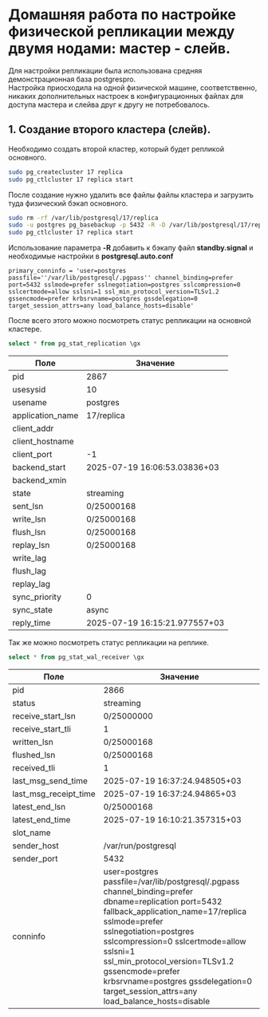# Домашняя работа по настройке физической репликации между двумя нодами: мастер - слейв.

Для настройки репликации была использована средняя демонстрационная база postgrespro.  
Настройка приосходила на одной физической машине, соответственно, никаких дополнительных настроек в конфигурационных файлах для доступа мастера и слейва друг к другу не потребовалось.

## 1. Создание второго кластера (слейв).
Необходимо создать второй кластер, который будет репликой основного.
```bash
sudo pg_createcluster 17 replica
sudo pg_ctlcluster 17 replica start
```

После создание нужно удалить все файлы файлы кластера и загрузить туда физический бэкап основного.
```bash
sudo rm -rf /var/lib/postgresql/17/replica
sudo -u postgres pg_basebackup -p 5432 -R -D /var/lib/postgresql/17/replica
sudo pg_ctlcluster 17 replica start
```

Использование параметра **-R** добавить к бэкапу файл **standby.signal** и необходимые настройки в **postgresql.auto.conf**
```
primary_conninfo = 'user=postgres passfile=''/var/lib/postgresql/.pgpass'' channel_binding=prefer port=5432 sslmode=prefer sslnegotiation=postgres sslcompression=0 sslcertmode=allow sslsni=1 ssl_min_protocol_version=TLSv1.2 gssencmode=prefer krbsrvname=postgres gssdelegation=0 target_session_attrs=any load_balance_hosts=disable'
```

После всего этого можно посмотреть статус репликации на основной кластере.
```SQL
select * from pg_stat_replication \gx
```
| Поле             | Значение                      |
| ---------------- | ----------------------------- |
| pid              | 2867                          |
| usesysid         | 10                            |
| usename          | postgres                      |
| application_name | 17/replica                    |
| client_addr      |                               |
| client_hostname  |                               |
| client_port      | -1                            |
| backend_start    | 2025-07-19 16:06:53.03836+03  |
| backend_xmin     |                               |
| state            | streaming                     |
| sent_lsn         | 0/25000168                    |
| write_lsn        | 0/25000168                    |
| flush_lsn        | 0/25000168                    |
| replay_lsn       | 0/25000168                    |
| write_lag        |                               |
| flush_lag        |                               |
| replay_lag       |                               |
| sync_priority    | 0                             |
| sync_state       | async                         |
| reply_time       | 2025-07-19 16:15:21.977557+03 |

Так же можно посмотреть статус репликации на реплике.
```SQL
select * from pg_stat_wal_receiver \gx
```
| Поле                  | Значение                      |
| --------------------- | ----------------------------- |
| pid                   | 2866                          |
| status                | streaming                     |
| receive_start_lsn     | 0/25000000                    |
| receive_start_tli     | 1                             |
| written_lsn           | 0/25000168                    |
| flushed_lsn           | 0/25000168                    |
| received_tli          | 1                             |
| last_msg_send_time    | 2025-07-19 16:37:24.948505+03 |
| last_msg_receipt_time | 2025-07-19 16:37:24.94865+03  |
| latest_end_lsn        | 0/25000168                    |
| latest_end_time       | 2025-07-19 16:10:21.357315+03 |
| slot_name             |                               |
| sender_host           | /var/run/postgresql           |
| sender_port           | 5432                          |
| conninfo              | user=postgres passfile=/var/lib/postgresql/.pgpass channel_binding=prefer dbname=replication port=5432 fallback_application_name=17/replica sslmode=prefer sslnegotiation=postgres sslcompression=0 sslcertmode=allow sslsni=1 ssl_min_protocol_version=TLSv1.2 gssencmode=prefer krbsrvname=postgres gssdelegation=0 target_session_attrs=any load_balance_hosts=disable |
